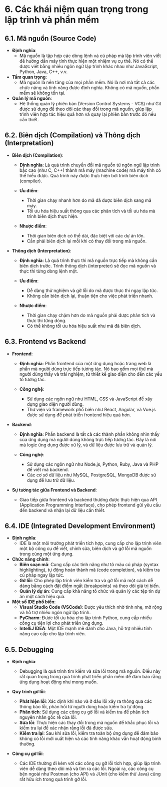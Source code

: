 # 6. Các khái niệm quan trọng trong lập trình và phần mềm

## 6.1. Mã nguồn (Source Code)

- **Định nghĩa**:
  - Mã nguồn là tập hợp các dòng lệnh và cú pháp mà lập trình viên viết để hướng dẫn máy tính thực hiện một nhiệm vụ cụ thể. Nó có thể được viết bằng nhiều ngôn ngữ lập trình khác nhau như JavaScript, Python, Java, C++, v.v.
- **Tầm quan trọng**:
  - Mã nguồn là nền tảng của mọi phần mềm. Nó là nơi mà tất cả các chức năng và tính năng được định nghĩa. Không có mã nguồn, phần mềm sẽ không tồn tại.
- **Quản lý mã nguồn**:
  - Hệ thống quản lý phiên bản (Version Control Systems - VCS) như Git được sử dụng để theo dõi các thay đổi trong mã nguồn, giúp lập trình viên hợp tác hiệu quả hơn và quay lại phiên bản trước đó nếu cần thiết.

## 6.2. Biên dịch (Compilation) và Thông dịch (Interpretation)

- **Biên dịch (Compilation)**:

  - **Định nghĩa**: Là quá trình chuyển đổi mã nguồn từ ngôn ngữ lập trình bậc cao (như C, C++) thành mã máy (machine code) mà máy tính có thể hiểu được. Quá trình này được thực hiện bởi trình biên dịch (compiler).

  - **Ưu điểm**:

    - Thời gian chạy nhanh hơn do mã đã được biên dịch sang mã máy.
    - Tối ưu hóa hiệu suất thông qua các phân tích và tối ưu hóa mà trình biên dịch thực hiện.

  - **Nhược điểm**:
    - Thời gian biên dịch có thể dài, đặc biệt với các dự án lớn.
    - Cần phải biên dịch lại mỗi khi có thay đổi trong mã nguồn.

- **Thông dịch (Interpretation)**:

  - **Định nghĩa**: Là quá trình thực thi mã nguồn trực tiếp mà không cần biên dịch trước. Trình thông dịch (interpreter) sẽ đọc mã nguồn và thực thi từng dòng lệnh một.

  - **Ưu điểm**:

    - Dễ dàng thử nghiệm và gỡ lỗi do mã được thực thi ngay lập tức.
    - Không cần biên dịch lại, thuận tiện cho việc phát triển nhanh.

  - **Nhược điểm**:
    - Thời gian chạy chậm hơn do mã nguồn phải được phân tích và thực thi từng dòng.
    - Có thể không tối ưu hóa hiệu suất như mã đã biên dịch.

## 6.3. Frontend vs Backend

- **Frontend**:

  - **Định nghĩa**: Phần frontend của một ứng dụng hoặc trang web là phần mà người dùng trực tiếp tương tác. Nó bao gồm mọi thứ mà người dùng thấy và trải nghiệm, từ thiết kế giao diện cho đến các yếu tố tương tác.

  - **Công nghệ**:
    - Sử dụng các ngôn ngữ như HTML, CSS và JavaScript để xây dựng giao diện người dùng.
    - Thư viện và framework phổ biến như React, Angular, và Vue.js được sử dụng để phát triển frontend hiệu quả hơn.

- **Backend**:

  - **Định nghĩa**: Phần backend là tất cả các thành phần không nhìn thấy của ứng dụng mà người dùng không trực tiếp tương tác. Đây là nơi mà logic ứng dụng được xử lý, và dữ liệu được lưu trữ và quản lý.

  - **Công nghệ**:
    - Sử dụng các ngôn ngữ như Node.js, Python, Ruby, Java và PHP để viết mã backend.
    - Các cơ sở dữ liệu như MySQL, PostgreSQL, MongoDB được sử dụng để lưu trữ dữ liệu.

- **Sự tương tác giữa Frontend và Backend**:
  - Giao tiếp giữa frontend và backend thường được thực hiện qua API (Application Programming Interface), cho phép frontend gửi yêu cầu đến backend và nhận lại dữ liệu cần thiết.

## 6.4. IDE (Integrated Development Environment)

- **Định nghĩa**:
  - IDE là một môi trường phát triển tích hợp, cung cấp cho lập trình viên một bộ công cụ để viết, chỉnh sửa, biên dịch và gỡ lỗi mã nguồn trong cùng một ứng dụng.
- **Chức năng chính**:
  - **Biên soạn mã**: Cung cấp các tính năng như tô màu cú pháp (syntax highlighting), tự động hoàn thành mã (code completion), và kiểm tra cú pháp ngay lập tức.
  - **Gỡ lỗi**: Cho phép lập trình viên kiểm tra và gỡ lỗi mã một cách dễ dàng bằng cách đặt điểm ngắt (breakpoints) và theo dõi giá trị biến.
  - **Quản lý dự án**: Cung cấp khả năng tổ chức và quản lý các tệp tin dự án một cách hiệu quả.
- **Một số IDE phổ biến**:
  - **Visual Studio Code (VSCode)**: Được yêu thích nhờ tính nhẹ, mở rộng và hỗ trợ nhiều ngôn ngữ lập trình.
  - **PyCharm**: Được tối ưu hóa cho lập trình Python, cung cấp nhiều công cụ tiện lợi cho phát triển ứng dụng.
  - **IntelliJ IDEA**: Một IDE mạnh mẽ dành cho Java, hỗ trợ nhiều tính năng cao cấp cho lập trình viên.

## 6.5. Debugging

- **Định nghĩa**:
  - Debugging là quá trình tìm kiếm và sửa lỗi trong mã nguồn. Điều này rất quan trọng trong quá trình phát triển phần mềm để đảm bảo rằng ứng dụng hoạt động như mong muốn.
- **Quy trình gỡ lỗi**:

  - **Phát hiện lỗi**: Xác định khi nào và ở đâu lỗi xảy ra thông qua các thông báo lỗi, phản hồi từ người dùng hoặc kiểm tra tự động.
  - **Phân tích**: Sử dụng các công cụ gỡ lỗi và kiểm tra để phân tích nguyên nhân gốc rễ của lỗi.
  - **Sửa lỗi**: Thực hiện các thay đổi trong mã nguồn để khắc phục lỗi và kiểm tra lại để xác nhận rằng lỗi đã được sửa.
  - **Kiểm tra lại**: Sau khi sửa lỗi, kiểm tra toàn bộ ứng dụng để đảm bảo không có lỗi mới xuất hiện và các tính năng khác vẫn hoạt động bình thường.

- **Công cụ gỡ lỗi**:
  - Các IDE thường đi kèm với các công cụ gỡ lỗi tích hợp, giúp lập trình viên dễ dàng theo dõi mã và tìm ra các lỗi. Ngoài ra, các công cụ bên ngoài như Postman (cho API) và JUnit (cho kiểm thử Java) cũng rất hữu ích trong quá trình gỡ lỗi.
